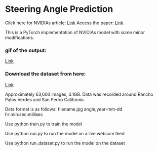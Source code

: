 # Steering Angle Prediction

Click here for NVIDIAs article: [Link](https://developer.nvidia.com/blog/deep-learning-self-driving-cars/)
Access the paper: [Link](https://arxiv.org/pdf/1604.07316v1)

This is a PyTorch implementation of NVIDIAs model with some minor modifications. 


### gif of the output:
[Link](https://github.com/Rakshith-Ram/Steering_Angle_Prediction/blob/main/demo_on_dataset.gif)

### Download the dataset from here: 
[Link](https://drive.google.com/file/d/1PZWa6H0i1PCH9zuYcIh5Ouk_p-9Gh58B/view?pli=1)

Approximately 63,000 images, 3.1GB. Data was recorded around Rancho Palos Verdes and San Pedro California.

Data format is as follows: filename.jpg angle,year-mm-dd hr:min:sec:millisec


Use python train.py to train the model

Use python run.py to run the model on a live webcam feed

Use python run_dataset.py to run the model on the dataset
